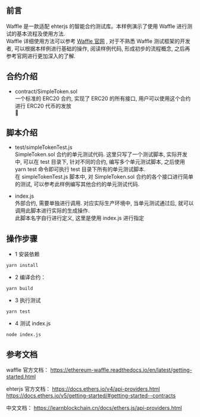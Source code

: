 ## 前言
Waffle 是一款适配 ehterjs 的智能合约测试库。本样例演示了使用 Waffle 进行测试的基本流程及使用方法.   
Waffle 详细使用方法可以参考 [Waffle 官网](https://ethereum-waffle.readthedocs.io/en/latest/getting-started.html) , 
对于不熟悉 Waffle 测试框架的开发者, 可以根据本样例进行基础的操作, 阅读样例代码, 形成初步的流程概念, 之后再参考官网进行更加深入的了解.   
## 合约介绍    
- contract/SimpleToken.sol  
一个标准的 ERC20 合约, 实现了 ERC20 的所有接口, 用户可以使用这个合约进行 ERC20 代币的发放   

## 脚本介绍  
- test/simpleTokenTest.js  
SimpleToken.sol 合约的单元测试代码. 这里只写了一个测试脚本, 实际开发中, 可以在 test 目录下, 针对不同的合约, 编写多个单元测试脚本, 之后使用 yarn test 命令即可执行 test 目录下所有的单元测试脚本.    
在 simpleTokenTest.js 脚本中, 对 SimpleToken.sol 合约的各个接口进行简单的测试, 可以参考此样例编写其他合约的单元测试代码. 

- index.js  
外部合约, 需要单独进行调用. 对应实际生产环境中, 当单元测试通过后, 就可以调用此脚本进行实际的生成操作.  
此脚本名字自行进行定义, 这里是使用 index.js 进行指定

## 操作步骤  
- 1 安装依赖
```
yarn install
```

- 2 编译合约：
```
yarn build
```

- 3 执行测试  
```
yarn test
``` 

- 4 测试 index.js  
```
node index.js
```

## 参考文档
waffle 官方文档： 
https://ethereum-waffle.readthedocs.io/en/latest/getting-started.html     

ehterjs 官方文档：
https://docs.ethers.io/v4/api-providers.html   
https://docs.ethers.io/v5/getting-started/#getting-started--contracts   

中文文档： 
https://learnblockchain.cn/docs/ethers.js/api-providers.html  